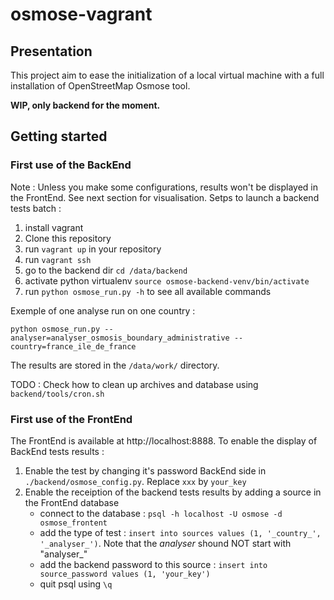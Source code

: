 # osmose-vagrant

## Presentation
This project aim to ease the initialization of a local virtual machine with a full installation of OpenStreetMap Osmose tool.

**WIP, only backend for the moment.**

## Getting started
### First use of the BackEnd
Note : Unless you make some configurations, results won't be displayed in the FrontEnd. See next section for visualisation.
Setps to launch a backend tests batch :
1. install vagrant
2. Clone this repository
3. run `vagrant up` in your repository
4. run `vagrant ssh`
5. go to the backend dir `cd /data/backend`
6. activate python virtualenv `source osmose-backend-venv/bin/activate`
7. run `python osmose_run.py -h` to see all available commands

Exemple of one analyse run on one country :

`python osmose_run.py --analyser=analyser_osmosis_boundary_administrative --country=france_ile_de_france`

The results are stored in the `/data/work/` directory.

TODO : Check how to clean up archives and database using `backend/tools/cron.sh`

### First use of the FrontEnd
The FrontEnd is available at http://localhost:8888.
To enable the display of BackEnd tests results :
1. Enable the test by changing it's password BackEnd side in `./backend/osmose_config.py`. Replace `xxx` by `your_key`
2. Enable the receiption of the backend tests results by adding a source in the FrontEnd database
    * connect to the database : `psql -h localhost -U osmose -d osmose_frontent`
    * add the type of test : `insert into sources values (1, '_country_', '_analyser_')`. Note that the _analyser_ shound NOT start with "analyser_"
    * add the backend password to this source : `insert into source_password values (1, 'your_key')`
    * quit psql using `\q`
